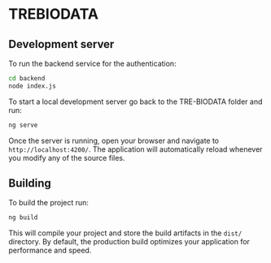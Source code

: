 # TREBIODATA


## Development server

To run the backend service for the authentication:
```bash
cd backend 
node index.js
```

To start a local development server go back to the TRE-BIODATA folder and run:
```bash
ng serve
```

Once the server is running, open your browser and navigate to `http://localhost:4200/`. The application will automatically reload whenever you modify any of the source files.


## Building

To build the project run:

```bash
ng build
```

This will compile your project and store the build artifacts in the `dist/` directory. By default, the production build optimizes your application for performance and speed.


